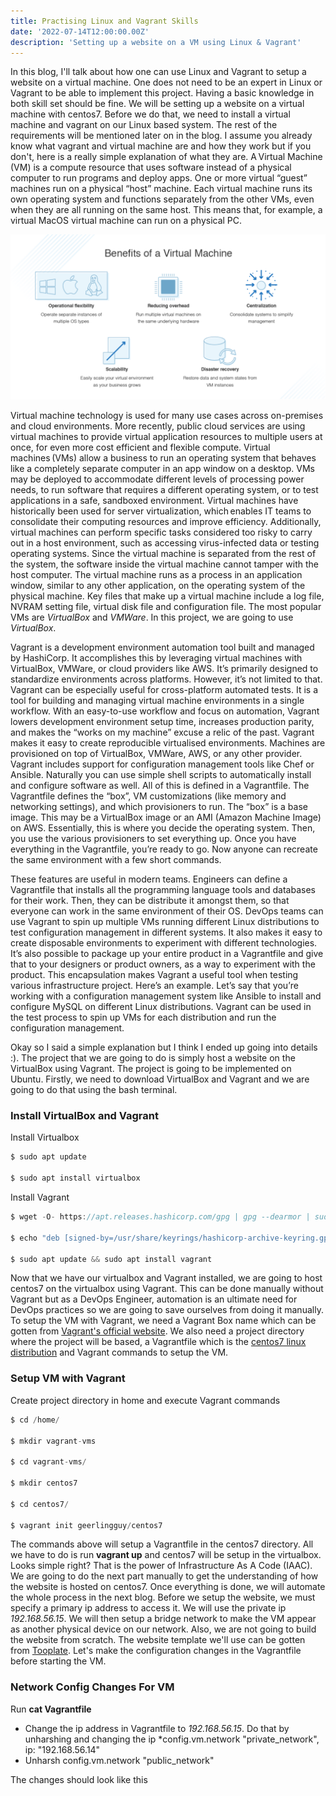 ```yaml
---
title: Practising Linux and Vagrant Skills
date: '2022-07-14T12:00:00.00Z'
description: 'Setting up a website on a VM using Linux & Vagrant'
---
```



In this blog, I'll talk about how one can use Linux and Vagrant to setup a website on a virtual machine. One does not need to be an expert in Linux or Vagrant to be able to implement this project. Having a basic knowledge in both skill set should be fine. We will be setting up a website on a virtual machine with centos7. Before we do that, we need to install a virtual machine and vagrant on our Linux based system. The rest of the requirements will be mentioned later on in the blog. I assume you already know what vagrant and virtual machine are and how they work but if you don't, here is a really simple explanation of what they are. A Virtual Machine (VM) is a compute resource that uses software instead of a physical computer to run programs and deploy apps. One or more virtual “guest” machines run on a physical “host” machine.  Each virtual machine runs its own operating system and functions separately from the other VMs, even when they are all running on the same host. This means that, for example, a virtual MacOS virtual machine can run on a physical PC. 

<img src="https://raw.githubusercontent.com/Ben74x/devfolio/master/content/blog/Practising%20Linux%20%26%20Vagrant%20Skills/virtual-machine-benefits-1024x536.png"/>

Virtual machine technology is used for many use cases across on-premises and cloud environments. More recently, public cloud services are using virtual machines to provide virtual application resources to multiple users at once, for even more cost efficient and flexible compute. Virtual machines (VMs) allow a business to run an operating system that behaves like a completely separate computer in an app window on a desktop. VMs may be deployed to accommodate different levels of processing power needs, to run software that requires a different operating system, or to test applications in a safe, sandboxed environment. Virtual machines have historically been used for server virtualization, which enables IT teams to consolidate their computing resources and improve efficiency. Additionally, virtual machines can perform specific tasks considered too risky to carry out in a host environment, such as accessing virus-infected data or testing operating systems. Since the virtual machine is separated from the rest of the system, the software inside the virtual machine cannot tamper with the host computer. The virtual machine runs as a process in an application window, similar to any other application, on the operating system of the physical machine. Key files that make up a virtual machine include a log file, NVRAM setting file, virtual disk file and configuration file. The most popular VMs are *VirtualBox* and *VMWare*. In this project, we are going to use *VirtualBox*.

Vagrant is a development environment automation tool built and managed by HashiCorp. It accomplishes this by leveraging virtual machines with VirtualBox, VMWare, or cloud providers like AWS. It’s primarily designed to standardize environments across platforms. However, it’s not limited to that. Vagrant can be especially useful for cross-platform automated tests. It is a tool for building and managing virtual machine environments in a single workflow. With an easy-to-use workflow and focus on automation, Vagrant lowers development environment setup time, increases production parity, and makes the “works on my machine” excuse a relic of the past. Vagrant makes it easy to create reproducible virtualised environments. Machines are provisioned on top of VirtualBox, VMWare, AWS, or any other provider. Vagrant includes support for configuration management tools like Chef or Ansible. Naturally you can use simple shell scripts to automatically install and configure software as well. All of this is defined in a Vagrantfile. The Vagrantfile defines the “box”, VM customizations (like memory and networking settings), and which provisioners to run. The “box” is a base image. This may be a VirtualBox image or an AMI (Amazon Machine Image) on AWS. Essentially, this is where you decide the operating system. Then, you use the various provisioners to set everything up. Once you have everything in the Vagrantfile, you’re ready to go. Now anyone can recreate the same environment with a few short commands.

These features are useful in modern teams. Engineers can define a Vagrantfile that installs all the programming language tools and databases for their work. Then, they can be distribute it amongst them, so that everyone can work in the same environment of their OS. DevOps teams can use Vagrant to spin up multiple VMs running different Linux distributions to test configuration management in different systems. It also makes it easy to create disposable environments to experiment with different technologies. It’s also possible to package up your entire product in a Vagrantfile and give that to your designers or product owners, as a way to experiment with the product. This encapsulation makes Vagrant a useful tool when testing various infrastructure project. Here’s an example. Let’s say that you’re working with a configuration management system like Ansible to install and configure MySQL on different Linux distributions. Vagrant can be used in the test process to spin up VMs for each distribution and run the configuration management.


Okay so I said a simple explanation but I think I ended up going into details :). The project that we are going to do is simply host a website on the VirtualBox using Vagrant. The project is going to be implemented on Ubuntu. Firstly, we need to download VirtualBox and Vagrant and we are going to do that using the bash terminal. 

### Install VirtualBox and Vagrant
Install Virtualbox
```js
$ sudo apt update

$ sudo apt install virtualbox
```


Install Vagrant
```js
$ wget -O- https://apt.releases.hashicorp.com/gpg | gpg --dearmor | sudo tee /usr/share/keyrings/hashicorp-archive-keyring.gpg

$ echo "deb [signed-by=/usr/share/keyrings/hashicorp-archive-keyring.gpg] https://apt.releases.hashicorp.com $(lsb_release -cs) main" | sudo tee /etc/apt/sources.list.d/hashicorp.list

$ sudo apt update && sudo apt install vagrant
```



Now that we have our virtualbox and Vagrant installed, we are going to host centos7 on the virtualbox using Vagrant. This can be done manually without Vagrant but as a DevOps Engineer, automation is an ultimate need for DevOps practices so we are going to save ourselves from doing it manually. To setup the VM with Vagrant, we need a Vagrant Box name which can be gotten from <a href="https://app.vagrantup.com/boxes/search">Vagrant's official website</a>. We also need a project directory where the project will be based, a Vagrantfile which is the <a href="https://app.vagrantup.com/geerlingguy/boxes/centos7">centos7 linux distribution</a>  and Vagrant commands to setup the VM. 

### Setup VM with Vagrant
Create project directory in home and execute Vagrant commands
```js
$ cd /home/

$ mkdir vagrant-vms

$ cd vagrant-vms/

$ mkdir centos7

$ cd centos7/

$ vagrant init geerlingguy/centos7 
```

The commands above will setup a Vagrantfile in the centos7 directory. All we have to do is run **vagrant up** and centos7 will be setup in the virtualbox. Looks simple right? That is the power of Infrastructure As A Code (IAAC). We are going to do the next part manually to get the understanding of how the website is hosted on centos7. Once everything is done, we will automate the whole process in the next blog. Before we setup the website, we must specify a primary ip address to access it. We will use the private ip *192.168.56.15*. We will then setup a bridge network to make the VM appear as another physical device on our network. Also, we are not going to build the website from scratch. The website template we'll use can be gotten from <a href="https://www.tooplate.com/view/2129-crispy-kitchen">Tooplate</a>. Let's make the configuration changes in the Vagrantfile before starting the VM.


### Network Config Changes For VM
Run **cat Vagrantfile**
- Change the ip address in Vagrantfile to *192.168.56.15*. Do that by unharshing and changing the ip *config.vm.network "private_network", ip: "192.168.56.14"
- Unharsh config.vm.network "public_network"

The changes should look like this
<img src=""/>





 

